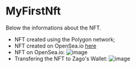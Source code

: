 # MyFirstNft

Below the informations about the NFT.
- NFT created using the Polygon network;
- NFT created on OpenSea.io [here](https://opensea.io/assets/matic/0x22e3115ddb71534bf680f67dd87cbcd5a9b98b12/1)
- NFT on OpenSea.io:
![image](https://github.com/user-attachments/assets/a4966e02-bd78-4c2d-8462-0230565875aa)
- Transfering the NFT to Zago's Wallet:
![image](https://github.com/user-attachments/assets/994853d0-1550-4c87-9593-0bfdd152ac78)
